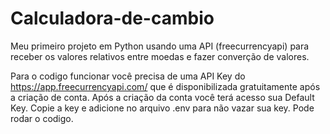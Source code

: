 # Calculadora-de-cambio
Meu primeiro projeto em Python usando uma API (freecurrencyapi) para receber os valores relativos entre moedas e fazer converção de valores.

Para o codigo funcionar você precisa de uma API Key do https://app.freecurrencyapi.com/ que é disponibilizada gratuitamente após a criação de conta.
Após a criação da conta você terá acesso sua Default Key.
Copie a key e adicione no arquivo .env para não vazar sua key.
Pode rodar o codigo.
